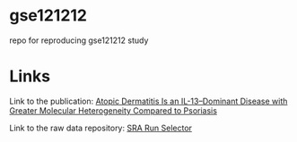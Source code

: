 # gse121212
 repo for reproducing gse121212 study

# Links
Link to the publication: [Atopic Dermatitis Is an IL-13–Dominant Disease with Greater Molecular Heterogeneity Compared to Psoriasis](https://www.jidonline.org/article/S0022-202X(19)30007-7/fulltext#appsec1)

Link to the raw data repository: [SRA Run Selector](https://www.ncbi.nlm.nih.gov/Traces/study/?acc=GSE121212&o=acc_s%3Aa)
